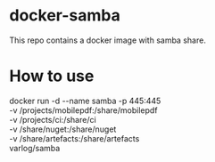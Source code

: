 # docker-samba
This repo contains a docker image with samba share.

# How to use

docker run -d --name samba -p 445:445 \
 -v /projects/mobilepdf:/share/mobilepdf \
 -v /projects/ci:/share/ci \
 -v /share/nuget:/share/nuget \
 -v /share/artefacts:/share/artefacts \
 varlog/samba



